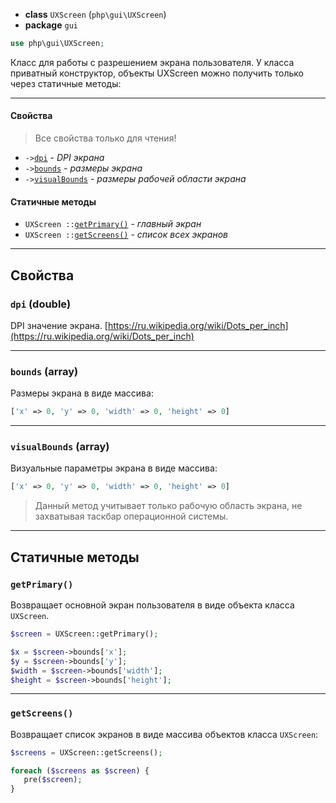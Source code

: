 - **class** `UXScreen` (`php\gui\UXScreen`)
- **package** `gui`

```php
use php\gui\UXScreen;
```

Класс для работы с разрешением экрана пользователя. У класса приватный конструктор, объекты UXScreen можно получить только через статичные методы:

---

#### Свойства
> Все свойства только для чтения!

- `->`[`dpi`](#dpi-double) - _DPI экрана_
- `->`[`bounds`](#bounds-array) - _размеры экрана_
- `->`[`visualBounds`](#visualbounds-array) - _размеры рабочей области экрана_

#### Статичные методы
- `UXScreen ::`[`getPrimary()`](#getprimary) - _главный экран_
- `UXScreen ::`[`getScreens()`](#getscreens) - _список всех экранов_

---

## Свойства

### `dpi` (double)
DPI значение экрана. [https://ru.wikipedia.org/wiki/Dots_per_inch](https://ru.wikipedia.org/wiki/Dots_per_inch)

---

### `bounds` (array)
Размеры экрана в виде массива:
```php
['x' => 0, 'y' => 0, 'width' => 0, 'height' => 0]
```

---

### `visualBounds` (array)
Визуальные параметры экрана в виде массива:
```php
['x' => 0, 'y' => 0, 'width' => 0, 'height' => 0]
```

> Данный метод учитывает только рабочую область экрана, не захватывая таскбар операционной системы.

---

## Статичные методы

### `getPrimary()`
Возвращает основной экран пользователя в виде объекта класса `UXScreen`.

```php
$screen = UXScreen::getPrimary();

$x = $screen->bounds['x'];
$y = $screen->bounds['y'];
$width = $screen->bounds['width'];
$height = $screen->bounds['height'];
```

---

### `getScreens()`
Возвращает список экранов в виде массива объектов класса `UXScreen`:

```php
$screens = UXScreen::getScreens();

foreach ($screens as $screen) {
   pre($screen);
}
```
